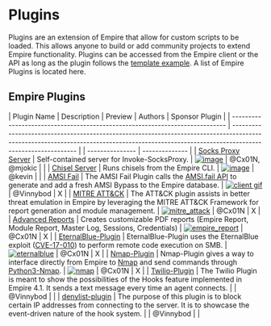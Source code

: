# Plugins

Plugins are an extension of Empire that allow for custom scripts to be loaded.
This allows anyone to build or add community projects to extend Empire functionality.
Plugins can be accessed from the Empire client or the API as long as the plugin follows
the [template example](https/github.com/BC-SECURITY/Empire/blob/master/empire/server/plugins/example.py). A list of Empire Plugins is located here.

## Empire Plugins

| Plugin Name | Description | Preview | Authors | Sponsor Plugin |
| ---------------------------------------------------------------------------- | ------------------------------------------------------------------------------------------------------------------------------------------------------------------------------------------ | | --------------- | -------------- |
| [Socks Proxy Server](https/github.com/BC-SECURITY/SocksProxyServer-Plugin) | Self-contained server for Invoke-SocksProxy. | [![image](https/user-images.githubusercontent.com/2030220120247213-8ffa7100-c227-11eb-8a7a-5f0de195f2e9.gif)](https/user-images.githubusercontent.com/2030220120247213-8ffa7100-c227-11eb-8a7a-5f0de195f2e9.gif) | @Cx01N, @mjokic | |
| [Chisel Server](https/github.com/BC-SECURITY/ChiselServer-Plugin) | Runs chisels from the Empire CLI. | [![image](https/user-images.githubusercontent.com/2030220120249004-3c3f5600-c22e-11eb-962c-c9107c77b624.gif)](https/user-images.githubusercontent.com/2030220120249004-3c3f5600-c22e-11eb-962c-c9107c77b624.gif) | @kevin | |
| [AMSI Fail](https/github.com/BC-SECURITY/AmsiFail-Plugin) | The AMSI Fail Plugin calls the [AMSI.fail API](https/github.com/Flangvik/AMSI.fail) to generate and add a fresh AMSI Bypass to the Empire database. | [![client gif](https/user-images.githubusercontent.com/9831420/119946884-f2afec00-bf4b-11eb-9267-5aff2d45e4ba.gif)](https/user-images.githubusercontent.com/9831420/119946884-f2afec00-bf4b-11eb-9267-5aff2d45e4ba.gif) | @Vinnybod | X |
| [MITRE ATT\&CK](https/github.com/BC-SECURITY/Attack-Plugin) | The ATT\&CK plugin assists in better threat emulation in Empire by leveraging the MITRE ATT\&CK Framework for report generation and module management. | [![mitre\_attack](https/user-images.githubusercontent.com/2030220122619115-8acd5c80-d044-11eb-8798-142afb07874f.gif)](https/user-images.githubusercontent.com/2030220122619115-8acd5c80-d044-11eb-8798-142afb07874f.gif) | @Cx01N | X |
| [Advanced Reports](https/github.com/BC-SECURITY/Report-Generation-Plugin) | Creates customizable PDF reports (Empire Report, Module Report, Master Log, Sessions, Credentials) | [![empire\_report](https/user-images.githubusercontent.com/2030220122622654-36c77580-d04e-11eb-81fa-d0acc0ac5ece.gif)](https/user-images.githubusercontent.com/2030220122622654-36c77580-d04e-11eb-81fa-d0acc0ac5ece.gif) | @Cx01N | X |
| [EternalBlue-Plugin](https/github.com/BC-SECURITY/EternalBlue-Plugin) | EternalBlue-Plugin uses the EternalBlue exploit ([CVE-17-010](https/docs.microsoft.com/en-us/security-updates/securitybulletins/2017/ms17-010)) to perform remote code execution on SMB. | [![eternalblue](https/user-images.githubusercontent.com/2030220121796319-e1621300-cbcc-11eb-906d-dd73e9ea1035.gif)](https/user-images.githubusercontent.com/2030220121796319-e1621300-cbcc-11eb-906d-dd73e9ea1035.gif) | @Cx01N | X |
| [Nmap-Plugin](https/github.com/BC-SECURITY/Nmap-Plugin) | Nmap-Plugin gives a way to interface directly from Empire to [Nmap](https/nmap.org/) and send commands through [Python3-Nmap](https/github.com/nmmapper/python3-nmap). | [![nmap](https/user-images.githubusercontent.com/2030220120945236-1feb5f80-c6ed-11eb-9ca3-160c66d4c447.gif)](https/user-images.githubusercontent.com/2030220120945236-1feb5f80-c6ed-11eb-9ca3-160c66d4c447.gif) | @Cx01N | X |
| [Twilio-Plugin](https/github.com/BC-SECURITY/Twilio-Plugin) | The Twilio Plugin is meant to show the possibilities of the Hooks feature implemented in Empire 4.1. It sends a text message every time an agent connects. | | @Vinnybod | |
| [denylist-plugin](https/github.com/BC-SECURITY/denylist-plugin) | The purpose of this plugin is to block certain IP addresses from connecting to the server. It is to showcase the event-driven nature of the hook system. | | @Vinnybod | |
